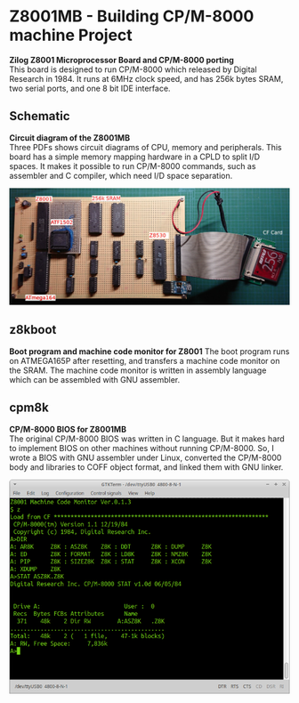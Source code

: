 # Z8001MB - Building CP/M-8000 machine Project 
**Zilog Z8001 Microprocessor Board and CP/M-8000 porting**    
This board is designed to run CP/M-8000 which released by Digital Research in 1984. It runs at 6MHz clock speed, and has 256k bytes SRAM, two serial ports, and one 8 bit IDE interface. 

## Schematic
**Circuit diagram of the Z8001MB**    
Three PDFs shows circuit diagrams of CPU, memory and peripherals. This board has a simple memory mapping hardware in a CPLD to split I/D spaces. It makes it possible to run CP/M-8000 commands, such as assembler and C compiler, which need I/D space separation.

![Z8001MB](./Schematic/Z8001MB.JPG) 

## z8kboot
**Boot program and machine code monitor for Z8001**
The boot program runs on ATMEGA165P after resetting, and transfers a machine code monitor on the SRAM.
The machine code monitor is written in assembly language which can be assembled with GNU assembler.

## cpm8k
**CP/M-8000 BIOS for Z8001MB**    
The original CP/M-8000 BIOS was written in C language. But it makes hard to implement BIOS on other machines without running CP/M-8000. So, I wrote a BIOS with GNU assembler under Linux, converted the CP/M-8000 body and libraries to COFF object format, and linked them with GNU linker. 

![cpm8k](./cpm8k/cpm8k-1.png)
